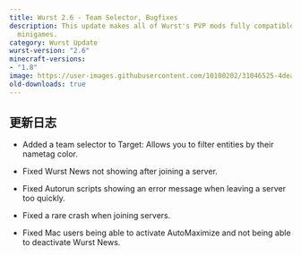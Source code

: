 ```yaml
---
title: Wurst 2.6 - Team Selector, Bugfixes
description: This update makes all of Wurst's PVP mods fully compatible to team based
  minigames.
category: Wurst Update
wurst-version: "2.6"
minecraft-versions:
- "1.8"
image: https://user-images.githubusercontent.com/10100202/31046525-4dea1d9e-a5fa-11e7-898d-85947a5306dc.jpg
old-downloads: true
---
```

## 更新日志

- Added a team selector to Target: Allows you to filter entities by their nametag color.

- Fixed Wurst News not showing after joining a server.

- Fixed Autorun scripts showing an error message when leaving a server too quickly.

- Fixed a rare crash when joining servers.

- Fixed Mac users being able to activate AutoMaximize and not being able to deactivate Wurst News.
